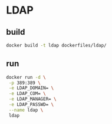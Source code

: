 # LDAP

## build
```bash
docker build -t ldap dockerfiles/ldap/
```

## run
```bash
docker run -d \
 -p 389:389 \
 -e LDAP_DOMAIN= \
 -e LDAP_COM= \
 -e LDAP_MANAGER= \
 -e LDAP_PASSWD= \
 --name ldap \
 ldap
```